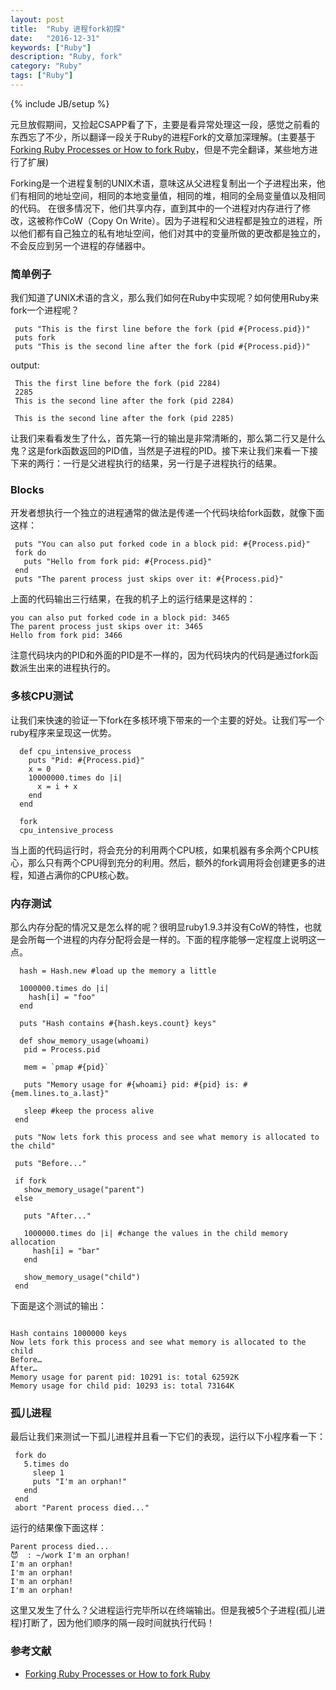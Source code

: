 ```yaml
---
layout: post
title:  "Ruby 进程fork初探"
date:   "2016-12-31"
keywords: ["Ruby"]
description: "Ruby, fork"
category: "Ruby"
tags: ["Ruby"]
---
```

{% include JB/setup %}

元旦放假期间，又捡起CSAPP看了下，主要是看异常处理这一段，感觉之前看的东西忘了不少，所以翻译一段关于Ruby的进程Fork的文章加深理解。(主要基于[Forking Ruby Processes or How to fork Ruby](http://www.tweetegy.com/2012/04/forking-ruby-processes-or-how-to-fork-ruby/)，但是不完全翻译，某些地方进行了扩展)

Forking是一个进程复制的UNIX术语，意味这从父进程复制出一个子进程出来，他们有相同的地址空间，相同的本地变量值，相同的堆，相同的全局变量值以及相同的代码。
在很多情况下，他们共享内存，直到其中的一个进程对内存进行了修改，这被称作CoW（Copy On Write）。因为子进程和父进程都是独立的进程，所以他们都有自己独立的私有地址空间，他们对其中的变量所做的更改都是独立的，不会反应到另一个进程的存储器中。

### 简单例子
我们知道了UNIX术语的含义，那么我们如何在Ruby中实现呢？如何使用Ruby来fork一个进程呢？

```
 puts "This is the first line before the fork (pid #{Process.pid})"
 puts fork
 puts "This is the second line after the fork (pid #{Process.pid})"
```
output:

```
 This the first line before the fork (pid 2284)
 2285
 This is the second line after the fork (pid 2284)

 This is the second line after the fork (pid 2285)
```
让我们来看看发生了什么，首先第一行的输出是非常清晰的，那么第二行又是什么鬼？这是fork函数返回的PID值，当然是子进程的PID。接下来让我们来看一下接下来的两行：一行是父进程执行的结果，另一行是子进程执行的结果。

### Blocks

开发者想执行一个独立的进程通常的做法是传递一个代码块给fork函数，就像下面这样：

```
 puts "You can also put forked code in a block pid: #{Process.pid}"
 fork do
   puts "Hello from fork pid: #{Process.pid}"
 end
 puts "The parent process just skips over it: #{Process.pid}"

```

上面的代码输出三行结果，在我的机子上的运行结果是这样的：

```
you can also put forked code in a block pid: 3465
The parent process just skips over it: 3465
Hello from fork pid: 3466
```

注意代码块内的PID和外面的PID是不一样的，因为代码块内的代码是通过fork函数派生出来的进程执行的。

### 多核CPU测试

让我们来快速的验证一下fork在多核环境下带来的一个主要的好处。让我们写一个ruby程序来呈现这一优势。

```
  def cpu_intensive_process
    puts "Pid: #{Process.pid}"
    x = 0
    10000000.times do |i|
      x = i + x
    end
  end

  fork
  cpu_intensive_process
```
当上面的代码运行时，将会充分的利用两个CPU核，如果机器有多余两个CPU核心，那么只有两个CPU得到充分的利用。然后，额外的fork调用将会创建更多的进程，知道占满你的CPU核心数。

### 内存测试

那么内存分配的情况又是怎么样的呢？很明显ruby1.9.3并没有CoW的特性，也就是会所每一个进程的内存分配将会是一样的。下面的程序能够一定程度上说明这一点。

```
  hash = Hash.new #load up the memory a little

  1000000.times do |i|
    hash[i] = "foo"
  end

  puts "Hash contains #{hash.keys.count} keys"

  def show_memory_usage(whoami)
   pid = Process.pid

   mem = `pmap #{pid}`

   puts "Memory usage for #{whoami} pid: #{pid} is: #{mem.lines.to_a.last}"

   sleep #keep the process alive
 end

 puts "Now lets fork this process and see what memory is allocated to the child"

 puts "Before..."

 if fork
   show_memory_usage("parent")
 else

   puts "After..."

   1000000.times do |i| #change the values in the child memory allocation
     hash[i] = "bar"
   end

   show_memory_usage("child")
 end
```

下面是这个测试的输出：

```

Hash contains 1000000 keys
Now lets fork this process and see what memory is allocated to the child
Before…
After…
Memory usage for parent pid: 10291 is: total 62592K
Memory usage for child pid: 10293 is: total 73164K
```

### 孤儿进程

最后让我们来测试一下孤儿进程并且看一下它们的表现，运行以下小程序看一下：

```
 fork do
   5.times do
     sleep 1
     puts "I'm an orphan!"
   end
 end
 abort "Parent process died..."
```

运行的结果像下面这样：

```
Parent process died...
😈  : ~/work I'm an orphan!
I'm an orphan!
I'm an orphan!
I'm an orphan!
I'm an orphan!

```
这里又发生了什么？父进程运行完毕所以在终端输出。但是我被5个子进程(孤儿进程)打断了，因为他们顺序的隔一段时间就执行代码！

### 参考文献

- [Forking Ruby Processes or How to fork Ruby](http://www.tweetegy.com/2012/04/forking-ruby-processes-or-how-to-fork-ruby/)
